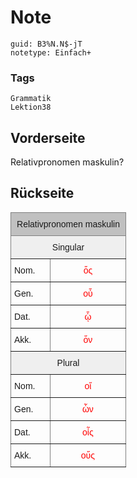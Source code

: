 # Note
```
guid: B3%N.N$-jT
notetype: Einfach+
```

### Tags
```
Grammatik
Lektion38
```

## Vorderseite
Relativpronomen maskulin?

## Rückseite
<style type="text/css">
.tg  {border-collapse:collapse;border-spacing:0;}
.tg td{border-color:black;border-style:solid;border-width:1px;font-family:Arial, sans-serif;font-size:14px;
  overflow:hidden;padding:10px 5px;word-break:normal;}
.tg th{border-color:black;border-style:solid;border-width:1px;font-family:Arial, sans-serif;font-size:14px;
  font-weight:normal;overflow:hidden;padding:10px 5px;word-break:normal;}
.tg .tg-pb0m{border-color:inherit;text-align:center;vertical-align:bottom}
.tg .tg-34fe{background-color:#c0c0c0;border-color:inherit;text-align:center;vertical-align:top}
.tg .tg-0ec0{background-color:#efefef;border-color:inherit;text-align:center;vertical-align:bottom}
.tg .tg-za14{border-color:inherit;text-align:left;vertical-align:bottom}
</style>
<table class="tg" style="undefined;table-layout: fixed; width: 185px">
<colgroup>
<col style="width: 63px">
<col style="width: 122px">
</colgroup>
<thead>
<tr>
<th class="tg-34fe" colspan="2">Relativpronomen maskulin</th>
</tr>
</thead>
<tbody>
<tr>
<td class="tg-0ec0" colspan="2">Singular</td>
</tr>
<tr>
<td class="tg-za14">Nom.</td>
<td class="tg-pb0m"><font color="#ff0000">ὅς</font></td>
</tr>
<tr>
<td class="tg-za14">Gen.</td>
<td class="tg-pb0m"><font color="#ff0000">οὗ</font></td>
</tr>
<tr>
<td class="tg-za14">Dat.</td>
<td class="tg-pb0m"><font color="#ff0000">ᾧ</font></td>
</tr>
<tr>
<td class="tg-za14">Akk.</td>
<td class="tg-pb0m"><font color="#ff0000">ὅν</font></td>
</tr>
<tr>
<td class="tg-0ec0" colspan="2">Plural</td>
</tr>
<tr>
<td class="tg-za14">Nom.</td>
<td class="tg-pb0m"><font color="#ff0000">οἵ</font></td>
</tr>
<tr>
<td class="tg-za14">Gen.</td>
<td class="tg-pb0m"><font color="#ff0000">ὧν</font></td>
</tr>
<tr>
<td class="tg-za14">Dat.</td>
<td class="tg-pb0m"><font color="#ff0000">οἷς</font></td>
</tr>
<tr>
<td class="tg-za14">Akk.</td>
<td class="tg-pb0m"><font color="#ff0000">οὕς</font></td>
</tr>
</tbody>
</table>
